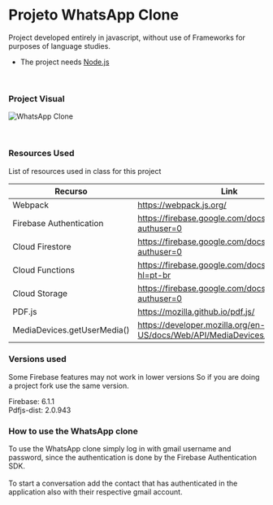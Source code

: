 # Projeto WhatsApp Clone

Project developed entirely in javascript, without use of Frameworks for purposes of language studies.

- The project needs [Node.js](https://nodejs.org/)

<br>

### Project Visual

![WhatsApp Clone](https://firebasestorage.googleapis.com/v0/b/hcode-com-br.appspot.com/o/whatsapp.jpg?alt=media&token=5fc78e3b-4871-424f-abfa-b765f2515d0c)

<br>

### Resources Used

List of resources used in class for this project

| Recurso                     | Link                                                                       |
| --------------------------- | -------------------------------------------------------------------------- |
| Webpack                     | https://webpack.js.org/                                                    |
| Firebase Authentication     | https://firebase.google.com/docs/auth/?authuser=0                          |
| Cloud Firestore             | https://firebase.google.com/docs/firestore/?authuser=0                     |
| Cloud Functions             | https://firebase.google.com/docs/functions/?hl=pt-br                       |
| Cloud Storage               | https://firebase.google.com/docs/storage/?authuser=0                       |
| PDF.js                      | https://mozilla.github.io/pdf.js/                                          |
| MediaDevices.getUserMedia() | https://developer.mozilla.org/en-US/docs/Web/API/MediaDevices/getUserMedia |

### Versions used

Some Firebase features may not work in lower versions
So if you are doing a project fork use the same version.

Firebase: 6.1.1
<br>
Pdfjs-dist: 2.0.943

### How to use the WhatsApp clone

To use the WhatsApp clone simply log in with gmail username and password, since the authentication is done by the Firebase Authentication SDK.
<br>
<br>
To start a conversation add the contact that has authenticated in the application also with their respective gmail account.
